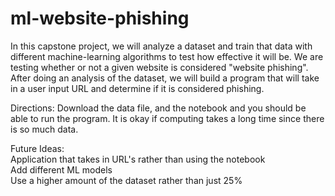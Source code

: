 # ml-website-phishing

In this capstone project, we will analyze a dataset and train that data with different machine-learning algorithms to test how effective it will be. We are testing whether or not a given website is considered "website phishing". After doing an analysis of the dataset, we will build a program that will take in a user input URL and determine if it is considered phishing.

Directions: Download the data file, and the notebook and you should be able to run the program. It is okay if computing takes a long time since there is so much data.

Future Ideas:  
Application that takes in URL's rather than using the notebook  
Add different ML models  
Use a higher amount of the dataset rather than just 25%  

